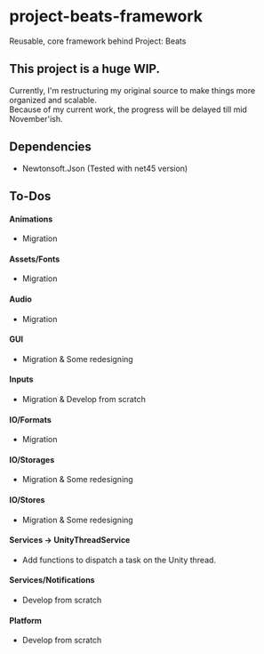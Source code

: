 # project-beats-framework
Reusable, core framework behind Project: Beats
  
## This project is a huge WIP.
Currently, I'm restructuring my original source to make things more organized and scalable.  
Because of my current work, the progress will be delayed till mid November'ish.  

## Dependencies
- Newtonsoft.Json (Tested with net45 version)

## To-Dos
#### Animations
- Migration
#### Assets/Fonts
- Migration
#### Audio
- Migration
#### GUI
- Migration & Some redesigning
#### Inputs
- Migration & Develop from scratch
#### IO/Formats
- Migration
#### IO/Storages
- Migration & Some redesigning
#### IO/Stores
- Migration & Some redesigning 
#### Services -> UnityThreadService
- Add functions to dispatch a task on the Unity thread.
#### Services/Notifications
- Develop from scratch
#### Platform
- Develop from scratch